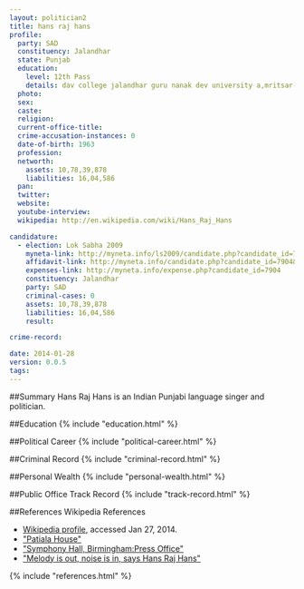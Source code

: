```yaml
---
layout: politician2
title: hans raj hans
profile: 
  party: SAD
  constituency: Jalandhar
  state: Punjab
  education: 
    level: 12th Pass
    details: dav college jalandhar guru nanak dev university a,mritsar-1981
  photo: 
  sex: 
  caste: 
  religion: 
  current-office-title: 
  crime-accusation-instances: 0
  date-of-birth: 1963
  profession: 
  networth: 
    assets: 10,78,39,878
    liabilities: 16,04,586
  pan: 
  twitter: 
  website: 
  youtube-interview: 
  wikipedia: http://en.wikipedia.com/wiki/Hans_Raj_Hans

candidature: 
  - election: Lok Sabha 2009
    myneta-link: http://myneta.info/ls2009/candidate.php?candidate_id=7904
    affidavit-link: http://myneta.info/candidate.php?candidate_id=7904&scan=original
    expenses-link: http://myneta.info/expense.php?candidate_id=7904
    constituency: Jalandhar 
    party: SAD
    criminal-cases: 0
    assets: 10,78,39,878
    liabilities: 16,04,586
    result:  

crime-record: 

date: 2014-01-28
version: 0.0.5
tags: 
---
```

##Summary
Hans Raj Hans is an Indian Punjabi language singer and politician.




##Education
{% include "education.html" %}


##Political Career
{% include "political-career.html" %}


##Criminal Record
{% include "criminal-record.html" %}


##Personal Wealth
{% include "personal-wealth.html" %}


##Public Office Track Record
{% include "track-record.html" %}


##References
Wikipedia References
- [Wikipedia profile]({{page.profile.wikipedia}}), accessed Jan 27, 2014.
- ["Patiala House"][wiki1]
- ["Symphony Hall, Birmingham:Press Office"][wiki2]
- ["Melody is out, noise is in, says Hans Raj Hans"][wiki3]

[wiki1]: http://timesofindia.indiatimes.com/entertainment/music/music-reviews/Patiala-House/articleshow/7302466.cms
[wiki2]: http://www.symphonyhall.co.uk/press_office.asp?id=38
[wiki3]: http://articles.timesofindia.indiatimes.com/2003-06-29/chandigarh/27196682_1_hans-raj-hans-cadets-sufi-singer


{% include "references.html" %}